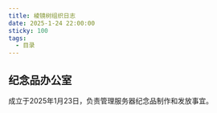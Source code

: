 ```yaml
---
title: 棱镜树组织日志
date: 2025-1-24 22:00:00
sticky: 100
tags:
  - 目录
---
```


## 纪念品办公室

成立于2025年1月23日，负责管理服务器纪念品制作和发放事宜。
